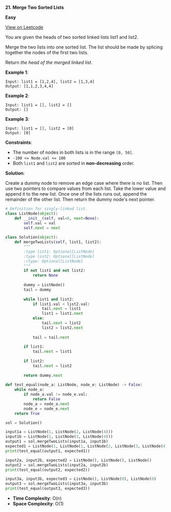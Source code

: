 **21. Merge Two Sorted Lists**

**Easy**

[View on Leetcode](https://leetcode.com/problems/merge-two-sorted-lists)

You are given the heads of two sorted linked lists list1 and list2.

Merge the two lists into one sorted list. The list should be made by splicing together the nodes of the first two lists.

Return *the head of the merged linked list*.

**Example 1**:

>
    Input: list1 = [1,2,4], list2 = [1,3,4]
    Output: [1,1,2,3,4,4]

**Example 2**:

>
    Input: list1 = [], list2 = []
    Output: []

**Example 3**:

>
    Input: list1 = [], list2 = [0]
    Output: [0]

**Constraints**:

- The number of nodes in both lists is in the range `[0, 50]`.
- `-100 <= Node.val <= 100`
- Both `list1` and `list2` are sorted in **non-decreasing** order.

**Solution**:

Create a dummy node to remove an edge case where there is no list. Then use two pointers to compare values from each list. Take the lower value and append it to the new list. Once one of the lists runs out, append the remainder of the other list. Then return the dummy node's next pointer.

```python
# Definition for singly-linked list.
class ListNode(object):
    def __init__(self, val=0, next=None):
        self.val = val
        self.next = next
        
class Solution(object):
    def mergeTwoLists(self, list1, list2):
        """
        :type list1: Optional[ListNode]
        :type list2: Optional[ListNode]
        :rtype: Optional[ListNode]
        """
        if not list1 and not list2:
            return None
        
        dummy = ListNode()
        tail = dummy
        
        while list1 and list2:
            if list1.val < list2.val:
                tail.next = list1
                list1 = list1.next
            else:
                tail.next = list2
                list2 = list2.next
            
            tail = tail.next
            
        if list1:
            tail.next = list1
            
        if list2:
            tail.next = list2
            
        return dummy.next
    
def test_equal(node_a: ListNode, node_e: ListNode) -> False:
    while node_a:
        if node_a.val != node_e.val:
            return False
        node_a = node_a.next
        node_e = node_e.next
    return True

sol = Solution()

input1a = ListNode(1, ListNode(2, ListNode(4)))
input1b = ListNode(1, ListNode(3, ListNode(4)))
output1 = sol.mergeTwoLists(input1a, input1b)
expected1 = ListNode(1, ListNode(1, ListNode(2, ListNode(3, ListNode(4, ListNode(4))))))
print(test_equal(output1, expected1))

input2a, input2b, expected2 = ListNode(), ListNode(), ListNode()
output2 = sol.mergeTwoLists(input2a, input2b)
print(test_equal(output2, expected2))

input3a, input3b, expected3 = ListNode(), ListNode(0), ListNode(0)
output3 = sol.mergeTwoLists(input3a, input3b)
print(test_equal(output3, expected3))
```

- **Time Complexity**: O(n)
- **Space Complexity**: O(1)
